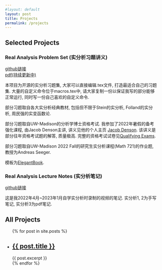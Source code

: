 ```yaml
---
#layout: default
layout: post
title: Projects
permalink: /projects
---
```

## Selected Projects
### Real Analysis Problem Set (实分析习题讲义) 
[github链接](https://github.com/kumiko-euphonium/Real-Analysis-Problem-Set-LaTeX)<br>
[pdf(持续更新中)](/assets/pdf/RAproblemSet.pdf)

本项目为开源的实分析习题集, 大家可以直接编辑.tex文件, 打造最适合自己的习题集. 
大量的自定义命令位于macros.tex中, 请大家复制一份以保证我写的部分能够正常运行, 同时写一份自己喜欢的自定义命令.

部分习题取自各大实分析经典教材, 包括但不限于Stein的实分析, Folland的实分析, 周民强的实变函数论. 

部分习题取自UW-Madison的分析学博士资格考试. 我参加了2022年暑假的备考强化课程, 由Jacob Denson主讲, 讲义见他的个人主页 [Jacob Denson](https://docs.google.com/viewer?url=https://github.com/jdjake/Notes/raw/master/Math/Analysis/2021_SEP.pdf). 该讲义是部分往年资格考试题的解答, 质量极高. 完整的资格考试试卷见[Qualifying Exams](https://www.library.wisc.edu/amp/services/course-reserves-exams/).

部分习题取自UW-Madison 2022 Fall的研究生实分析课程(Math 721)的作业题, 教授为Andreas Seeger. 

模板为[ElegantBook](https://github.com/ElegantLaTeX/ElegantBook).



### Real Analysis Lecture Notes (实分析笔记) 
[github链接](https://github.com/kumiko-euphonium/Real-Analysis-Lecture-Notes)

这是我2022年4月~2023年1月自学实分析时录制的视频的笔记. 实分析1, 2为手写笔记, 实分析3为pdf笔记. 


## All Projects
<ul>
  {% for post in site.posts %}
    <li>
      <h2><a href="{{ post.url }}">{{ post.title }}</a></h2>
      {{ post.excerpt }}
    </li>
  {% endfor %}
</ul>
